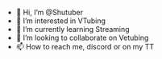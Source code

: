 - 👋 Hi, I’m @Shutuber
- 👀 I’m interested in VTubing
- 🌱 I’m currently learning Streaming
- 💞️ I’m looking to collaborate on Vetubing
- 📫 How to reach me, discord or on my TT

<!---
Shutuber/Shutuber is a ✨ special ✨ repository because its `README.md` (this file) appears on your GitHub profile.
You can click the Preview link to take a look at your changes.
--->
